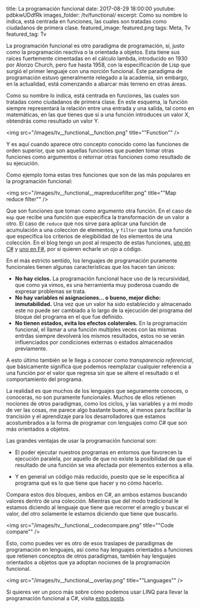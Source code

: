 title: La programación funcional
date: 2017-08-29 18:00:00
youtube: pdbkwUDdfRk
images_folder: /tv/functional/
excerpt: Como su nombre lo indica, está centrada en funciones, las cuales son tratadas como ciudadanos de primera clase.
featured_image: featured.png
tags: Meta, Tv
featured_tag: Tv

La programación funcional es otro paradigma de programación, sí, justo como la programación reactiva o la orientada a objetos. Esta tiene sus raices fuertemente cimentadas en el cálculo lambda, introducido en 1930 por Alonzo Church, pero fue hasta 1958, con la especificación de Lisp que surgió el primer lenguaje con una norción funcional. Este paradigma de programación estuvo generalmente relegado a la academia, sin embargo, en la actualidad, está comenzando a abarcar más terreno en otras áreas.

Como su nombre lo indica, está centrada en funciones, las cuales son tratadas como ciudadanos de primera clase. En este esquema, la función siempre representará la relación entre una entrada y una salida, tal como en matemáticas, en las que tienes que si a una función introduces un valor X, obtendrás como resultado un valor Y.

<img src="/images/tv__functional__function.png" title=""Function"" />

Y es aquí cuando aparece otro concepto conocido como las funciones de orden superior, que son aquellas funciones que pueden tomar otras funciones como argumentos o retornar otras funciones como resultado de su ejecución.

Como ejemplo toma estas tres funciones que son de las más populares en la programación funcional:

<img src="/images/tv__functional__mapreducefilter.png" title=""Map reduce filter"" />

Que son funciones que toman como argumento otra función. En el caso de `map` que recibe una función que especifica la transformación de un valor a otro. El caso de `reduce` que nos sirve para aplicar una función de acumulación a una coleccion de elementos, y `filter` que toma una función que especifica los criterios de elegibilidad de los elementos de una colección. En el blog tengo un post al respecto de estas funciones, <a href="..\..\post\map-filter-reduce-c-sharp" target="_blank">uno en C#</a> y <a href="..\..\post\map-filter-reduce-f-sharp" target="_blank">uno en F#</a>, por si quieren echarle un ojo a código.

En el más estricto sentido, los lenguajes de programación puramente funcionales tienen algunas características que los hacen tan únicos:  

- **No hay ciclos.** La programación funcional hace uso de la recursividad, que como ya vimos, es una herramienta muy poderosa cuando de expresar problemas se trata.
- **No hay variables ni asignaciones… o bueno, mejor dicho: inmutabilidad.** Una vez que un valor ha sido establecido y almacenado este no puede ser cambiado a lo largo de la ejecución del programa del bloque del programa en el que fue definido.
- **No tienen estados, evita los efectos colaterales.** En la programación funcional, el llamar a una función multiples veces con las mismas entrdas siempre devolverá los mismos resultados, estos no se verán influenciados por condiciones externas o estados almacenados previamente.

A esto último también se le llega a conocer como *transparencia referencial*, que básicamente significa que podemos reemplazar cualquier referencia a una función por el valor que regresa sin que se altere el resultado o el comportamiento del programa.

La realidad es que muchos de los lenguajes que seguramente conoces, o conoceras, no son puramente funcionales. Muchos de ellos retienen nociones de otros paradigmas, como los ciclos, y las variables y a mi modo de ver las cosas, me parece algo bastante bueno, al menos para facilitar la trancisión y el aprendizaje para los desarrolladores que estamos acostumbrados a  la forma de programar con lenguajes como C# que son más orientados a objetos.

Las grandes ventajas de usar la programación funcional son:

- El poder ejecutar nuestros programas en entornos que favorecen la ejecución paralela, por aquello de que no existe la posibilidad de que el resultado de una función se vea afectada por elementos externos a ella.

- Y en general un código más reducido, puesto que se le especifica al programa qué es lo que tiene que hacer y no cómo hacerlo.

Compara estos dos bloques, ambos en C#, an ambos estamos buscando valores dentro de una colección. Mientras que del modo tradicional le estamos diciendo al lenguaje que tiene que recorrer el arreglo y buscar el valor, del otro solamente le estamos diciendo que tiene que buscarlo.

<img src="/images/tv__functional__codecompare.png" title=""Code compare"" />

Esto, como puedes ver es otro de esos traslapes de paradigmas de programación en lenguajes, así como hay lenguajes orientados a funciones que retienen conceptos de otros paradigmas, también hay lenguajes orientados a objetos que ya adoptan nociones de la programación funcional. 

<img src="/images/tv__functional__overlay.png" title=""Languages"" />

Si quieres ver un poco más sobre cómo podemos usar LINQ para llevar la programación funcional a C#, visita <a href="..\..\tag\LINQ" target="_blank">estos posts</a>.